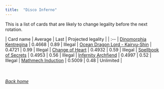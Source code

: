 ```yaml
---
title:  "Disco Inferno"
---
```


This is a list of cards that are likely to change legality before the next rotation.

| Card name | Average | Last | Projected legality |
| :-- |
[Dinomorphia Kentregina](https://db.ygoprodeck.com/card/?search=Dinomorphia%20Kentregina) | 0.4668 | 0.89 | Illegal |
[Ocean Dragon Lord - Kairyu-Shin](https://db.ygoprodeck.com/card/?search=Ocean%20Dragon%20Lord%20-%20Kairyu-Shin) | 0.4721 | 0.99 | Illegal |
[Change of Heart](https://db.ygoprodeck.com/card/?search=Change%20of%20Heart) | 0.4932 | 0.59 | Illegal |
[Spellbook of Secrets](https://db.ygoprodeck.com/card/?search=Spellbook%20of%20Secrets) | 0.4953 | 0.56 | Illegal |
[Infernity Archfiend](https://db.ygoprodeck.com/card/?search=Infernity%20Archfiend) | 0.4997 | 0.52 | Illegal |
[Mathmech Induction](https://db.ygoprodeck.com/card/?search=Mathmech%20Induction) | 0.5009 | 0.48 | Unlimited |

<br>

###### [Back home](index)